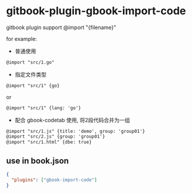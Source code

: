 # gitbook-plugin-gbook-import-code

gitbook plugin support @import "{filename}"

for example:

- 普通使用

```md
@import "src/1.go"
``` 

- 指定文件类型

```md
@import "src/1" {go}
```

or

```md
@import "src/1" {lang: 'go'}
```

- 配合 gbook-codetab 使用, 将2段代码合并为一组

```md
@import "src/1.js" {title: 'demo', group: 'group01'}
@import "src/2.js" {group: 'group01'}
@import "src/1.html" {dbe: true}
```

## use in book.json

```json
{
  "plugins": ["gbook-import-code"]
}
```